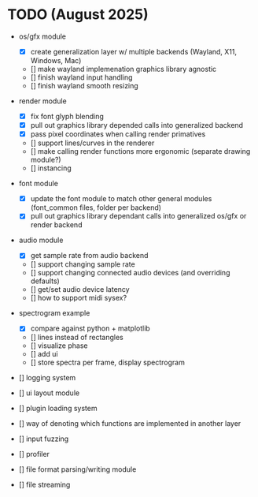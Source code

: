 # TODO (August 2025)
- os/gfx module
    - [X] create generalization layer w/ multiple backends (Wayland, X11, Windows, Mac)
	- [] make wayland implemenation graphics library agnostic
    - [] finish wayland input handling
	- [] finish wayland smooth resizing

- render module
    - [X] fix font glyph blending
	- [X] pull out graphics library depended calls into generalized backend
	- [X] pass pixel coordinates when calling render primatives
    - [] support lines/curves in the renderer
	- [] make calling render functions more ergonomic (separate drawing module?)
	- [] instancing
	
- font module
    - [X] update the font module to match other general modules (font_common files, folder per backend)
	- [X] pull out graphics library dependant calls into  generalized os/gfx or render backend
	
- audio module
    - [X] get sample rate from audio backend
	- [] support changing sample rate
	- [] support changing connected audio devices (and overriding defaults)
	- [] get/set audio device latency
	- [] how to support midi sysex?

- spectrogram example
    - [X] compare against python + matplotlib
	- [] lines instead of rectangles
	- [] visualize phase
	- [] add ui
	- [] store spectra per frame, display spectrogram
	
- [] logging system
- [] ui layout module
- [] plugin loading system
- [] way of denoting which functions are implemented in another layer
- [] input fuzzing
- [] profiler
- [] file format parsing/writing module
- [] file streaming
